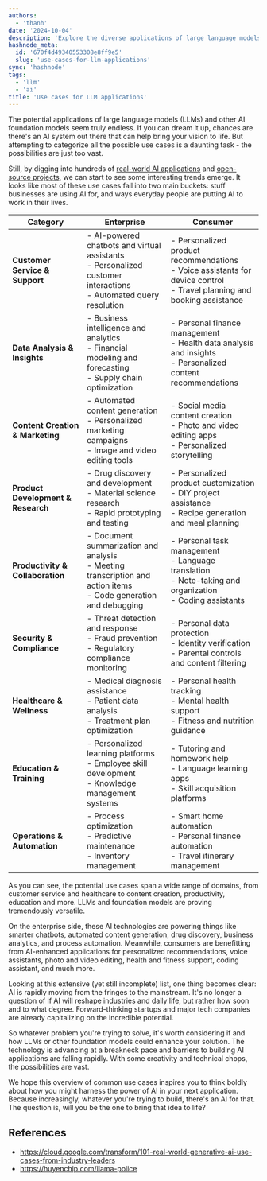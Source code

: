 ```yaml
---
authors:
  - 'thanh'
date: '2024-10-04'
description: 'Explore the diverse applications of large language models (LLMs) and AI in both enterprise and consumer sectors. Learn about key use cases across data analysis, content creation, healthcare, education, and more.'
hashnode_meta:
  id: '670f4d49340553308e8ff9e5'
  slug: 'use-cases-for-llm-applications'
sync: 'hashnode'
tags:
  - 'llm'
  - 'ai'
title: 'Use cases for LLM applications'
---
```


The potential applications of large language models (LLMs) and other AI foundation models seem truly endless. If you can dream it up, chances are there's an AI system out there that can help bring your vision to life. But attempting to categorize all the possible use cases is a daunting task - the possibilities are just too vast.

Still, by digging into hundreds of [real-world AI applications](https://cloud.google.com/transform/101-real-world-generative-ai-use-cases-from-industry-leaders) and [open-source projects](https://huyenchip.com/llama-police), we can start to see some interesting trends emerge. It looks like most of these use cases fall into two main buckets: stuff businesses are using AI for, and ways everyday people are putting AI to work in their lives.

| **Category**                       | **Enterprise**                                                                                                       | **Consumer**                                                                                                                |
| ---------------------------------- | -------------------------------------------------------------------------------------------------------------------- | --------------------------------------------------------------------------------------------------------------------------- |
| **Customer Service & Support**     | - AI-powered chatbots and virtual assistants<br>- Personalized customer interactions<br>- Automated query resolution | - Personalized product recommendations<br>- Voice assistants for device control<br>- Travel planning and booking assistance |
| **Data Analysis & Insights**       | - Business intelligence and analytics<br>- Financial modeling and forecasting<br>- Supply chain optimization         | - Personal finance management<br>- Health data analysis and insights<br>- Personalized content recommendations              |
| **Content Creation & Marketing**   | - Automated content generation<br>- Personalized marketing campaigns<br>- Image and video editing tools              | - Social media content creation<br>- Photo and video editing apps<br>- Personalized storytelling                            |
| **Product Development & Research** | - Drug discovery and development<br>- Material science research<br>- Rapid prototyping and testing                   | - Personalized product customization<br>- DIY project assistance<br>- Recipe generation and meal planning                   |
| **Productivity & Collaboration**   | - Document summarization and analysis<br>- Meeting transcription and action items<br>- Code generation and debugging | - Personal task management<br>- Language translation<br>- Note-taking and organization<br>- Coding assistants               |
| **Security & Compliance**          | - Threat detection and response<br>- Fraud prevention<br>- Regulatory compliance monitoring                          | - Personal data protection<br>- Identity verification<br>- Parental controls and content filtering                          |
| **Healthcare & Wellness**          | - Medical diagnosis assistance<br>- Patient data analysis<br>- Treatment plan optimization                           | - Personal health tracking<br>- Mental health support<br>- Fitness and nutrition guidance                                   |
| **Education & Training**           | - Personalized learning platforms<br>- Employee skill development<br>- Knowledge management systems                  | - Tutoring and homework help<br>- Language learning apps<br>- Skill acquisition platforms                                   |
| **Operations & Automation**        | - Process optimization<br>- Predictive maintenance<br>- Inventory management                                         | - Smart home automation<br>- Personal finance automation<br>- Travel itinerary management                                   |

As you can see, the potential use cases span a wide range of domains, from customer service and healthcare to content creation, productivity, education and more. LLMs and foundation models are proving tremendously versatile.

On the enterprise side, these AI technologies are powering things like smarter chatbots, automated content generation, drug discovery, business analytics, and process automation. Meanwhile, consumers are benefitting from AI-enhanced applications for personalized recommendations, voice assistants, photo and video editing, health and fitness support, coding assistant, and much more.

Looking at this extensive (yet still incomplete) list, one thing becomes clear: AI is rapidly moving from the fringes to the mainstream. It's no longer a question of if AI will reshape industries and daily life, but rather how soon and to what degree. Forward-thinking startups and major tech companies are already capitalizing on the incredible potential.

So whatever problem you're trying to solve, it's worth considering if and how LLMs or other foundation models could enhance your solution. The technology is advancing at a breakneck pace and barriers to building AI applications are falling rapidly. With some creativity and technical chops, the possibilities are vast.

We hope this overview of common use cases inspires you to think boldly about how you might harness the power of AI in your next application. Because increasingly, whatever you're trying to build, there's an AI for that. The question is, will you be the one to bring that idea to life?

## References

- https://cloud.google.com/transform/101-real-world-generative-ai-use-cases-from-industry-leaders
- https://huyenchip.com/llama-police
